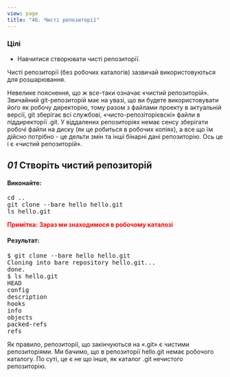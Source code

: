 ```yaml
---
view: page
title: "46. Чисті репозиторії"
---
```


<h3>Цілі</h3>

<ul><li>Навчитися створювати чисті репозиторії.</li></ul>

<p>Чисті репозиторії (без робочих каталогів) зазвичай використовуються для розшарювання.</p>

Невелике пояснення, що ж все-таки означає «чистий репозиторій». Звичайний git-репозиторій має на увазі, що ви будете використовувати його як робочу директорію, тому разом з файлами проекту в актуальній версії, git зберігає всі службові, «чисто-репозіторієвскі» файли в піддиректорії .git. У віддалених репозиторіях немає сенсу зберігати робочі файли на диску (як це робиться в робочих копіях), а все що їм дійсно потрібно - це дельти змін та інші бінарні дані репозиторію. Ось це і є «чистий репозиторій».

<h2><em>01</em> Створіть чистий репозиторій</h2>

<h4 class="h4-pre">Виконайте:</h4>

<pre class="instructions">cd ..
git clone --bare hello hello.git
ls hello.git</pre>

<p style="color:red;"><strong><span class="caps">Примітка</span>: Зараз ми знаходимося в робочому каталозі</strong></p>

<h4 class="h4-pre">Результат:</h4>

<pre class="sample">$ git clone --bare hello hello.git
Cloning into bare repository hello.git...
done.
$ ls hello.git
HEAD
config
description
hooks
info
objects
packed-refs
refs</pre>

<p>Як правило, репозиторії, що закінчуються на «.git» є чистими репозиторіями. Ми бачимо, що в репозиторії hello.git немає робочого каталогу. По суті, це є не що інше, як каталог .git нечистого репозиторію.</p>